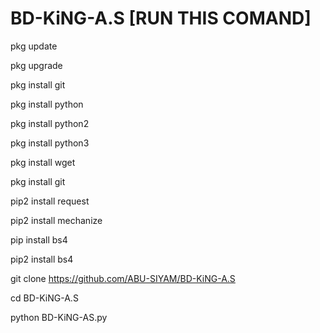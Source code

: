 # BD-KiNG-A.S [RUN THIS COMAND]







pkg update 

pkg upgrade 

pkg install git 

pkg install python 

pkg install python2 

pkg install python3

pkg install wget

pkg install git

pip2 install request 

pip2 install mechanize 

pip install bs4

pip2 install bs4

git clone https://github.com/ABU-SIYAM/BD-KiNG-A.S

cd BD-KiNG-A.S

python BD-KiNG-AS.py
